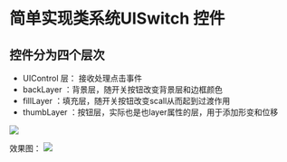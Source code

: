 # 简单实现类系统UISwitch 控件


## 控件分为四个层次 

- UIControl 层： 接收处理点击事件
- backLayer  ：背景层，随开关按钮改变背景层和边框颜色
- fillLayer  ：填充层，随开关按钮改变scall从而起到过渡作用
- thumbLayer ：按钮层，实际也是也layer属性的层，用于添加形变和位移

![](https://ws1.sinaimg.cn/large/006tNc79gy1fqly3hnyy3j319a0tiwhw.jpg)

效果图：
![](https://ws4.sinaimg.cn/large/006tNc79gy1fqly5ib33jg306w0cnjuk.gif)

